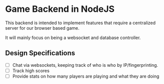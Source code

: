 # Game Backend in NodeJS

This backend is intended to implement features that require a centralized server for our browser based game. 

It will mainly focus on being a websocket and database controller.

## Design Specifications

- [ ] Chat via websockets, keeping track of who is who by IP/fingerprinting.
- [ ] Track high scores
- [ ] Provide stats on how many players are playing and what they are doing
